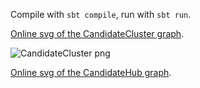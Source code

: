 Compile with `sbt compile`, run with `sbt run`.

[Online svg of the CandidateCluster graph](http://jonathanridenour.net/projects/candidate_cluster.html).

![CandidateCluster png](https://github.com/JERidenour/CandidateLyricsViz/src/main/resources/CandidateCluster.png)



[Online svg of the CandidateHub graph](http://www.jonathanridenour.net/projects/candidate_hub.html).



